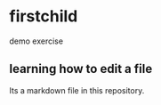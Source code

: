 # firstchild
demo exercise

## learning how to edit a file 

Its a markdown file in this repository.
